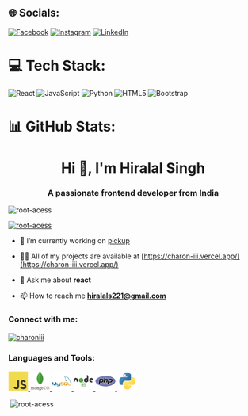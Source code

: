 
## 🌐 Socials:
[![Facebook](https://img.shields.io/badge/Facebook-%231877F2.svg?logo=Facebook&logoColor=white)](https://facebook.com/princeakash) [![Instagram](https://img.shields.io/badge/Instagram-%23E4405F.svg?logo=Instagram&logoColor=white)](https://instagram.com/charonIII) [![LinkedIn](https://img.shields.io/badge/LinkedIn-%230077B5.svg?logo=linkedin&logoColor=white)](https://linkedin.com/in/charonIII) 

# 💻 Tech Stack:
![React](https://img.shields.io/badge/react-%2320232a.svg?style=for-the-badge&logo=react&logoColor=%2361DAFB) ![JavaScript](https://img.shields.io/badge/javascript-%23323330.svg?style=for-the-badge&logo=javascript&logoColor=%23F7DF1E) ![Python](https://img.shields.io/badge/python-3670A0?style=for-the-badge&logo=python&logoColor=ffdd54) ![HTML5](https://img.shields.io/badge/html5-%23E34F26.svg?style=for-the-badge&logo=html5&logoColor=white) ![Bootstrap](https://img.shields.io/badge/bootstrap-%238511FA.svg?style=for-the-badge&logo=bootstrap&logoColor=white)
# 📊 GitHub Stats:
<h1 align="center">Hi 👋, I'm Hiralal Singh</h1>
<h3 align="center">A passionate frontend developer from India</h3>

<p align="left"> <img src="https://komarev.com/ghpvc/?username=root-acess&label=Profile%20views&color=0e75b6&style=flat" alt="root-acess" /> </p>

<p align="left"> <a href="https://github.com/ryo-ma/github-profile-trophy"><img src="https://github-profile-trophy.vercel.app/?username=root-acess" alt="root-acess" /></a> </p>

- 🔭 I’m currently working on [pickup](https://github.com/Root-acess/pickup2)

- 👨‍💻 All of my projects are available at [https://charon-iii.vercel.app/](https://charon-iii.vercel.app/)

- 💬 Ask me about **react**

- 📫 How to reach me **hiralals221@gmail.com**

<h3 align="left">Connect with me:</h3>
<p align="left">
<a href="https://linkedin.com/in/charoniii" target="blank"><img align="center" src="https://raw.githubusercontent.com/rahuldkjain/github-profile-readme-generator/master/src/images/icons/Social/linked-in-alt.svg" alt="charoniii" height="30" width="40" /></a>
</p>

<h3 align="left">Languages and Tools:</h3>
<p align="left"> <a href="https://developer.mozilla.org/en-US/docs/Web/JavaScript" target="_blank" rel="noreferrer"> <img src="https://raw.githubusercontent.com/devicons/devicon/master/icons/javascript/javascript-original.svg" alt="javascript" width="40" height="40"/> </a> <a href="https://www.mongodb.com/" target="_blank" rel="noreferrer"> <img src="https://raw.githubusercontent.com/devicons/devicon/master/icons/mongodb/mongodb-original-wordmark.svg" alt="mongodb" width="40" height="40"/> </a> <a href="https://www.mysql.com/" target="_blank" rel="noreferrer"> <img src="https://raw.githubusercontent.com/devicons/devicon/master/icons/mysql/mysql-original-wordmark.svg" alt="mysql" width="40" height="40"/> </a> <a href="https://nodejs.org" target="_blank" rel="noreferrer"> <img src="https://raw.githubusercontent.com/devicons/devicon/master/icons/nodejs/nodejs-original-wordmark.svg" alt="nodejs" width="40" height="40"/> </a> <a href="https://www.php.net" target="_blank" rel="noreferrer"> <img src="https://raw.githubusercontent.com/devicons/devicon/master/icons/php/php-original.svg" alt="php" width="40" height="40"/> </a> <a href="https://www.python.org" target="_blank" rel="noreferrer"> <img src="https://raw.githubusercontent.com/devicons/devicon/master/icons/python/python-original.svg" alt="python" width="40" height="40"/> </a> </p>

<p>&nbsp;<img align="center" src="https://github-readme-stats.vercel.app/api?username=root-acess&show_icons=true&locale=en" alt="root-acess" /></p>

